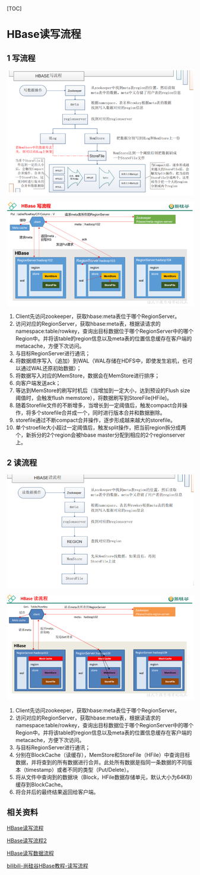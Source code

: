 [TOC]

# HBase读写流程

## 1 写流程

<img src="../picture/1604453861562.png" alt="1604453861562" style="zoom:90%;" />

![image-20201104132051968](../picture/image-20201104132051968.png)

1. Client先访问zookeeper，获取hbase:meta表位于哪个RegionServer。
2. 访问对应的RegionServer，获取hbase:meta表，根据读请求的namespace:table/rowkey，查询出目标数据位于哪个RegionServer中的哪个Region中。并将该table的region信息以及meta表的位置信息缓存在客户端的metacache，方便下次访问。
3. 与目标RegionServer进行通讯；
4. 将数据顺序写入（追加）到WAL（WAL存储在HDFS中，即使发生宕机，也可以通过WAL还原初始数据）；
5. 将数据写入对应的MemStore，数据会在MemStore进行排序；
6. 向客户端发送ack；
7. 等达到MemStore的刷写时机后（当增加到一定大小，达到预设的Flush size阈值时，会触发flush memstore），将数据刷写到StoreFile(HFile)。
8. 随着Storefile文件的不断增多，当增长到一定阈值后，触发compact合并操作，将多个storefile合并成一个，同时进行版本合并和数据删除。
9. storefile通过不断compact合并操作，逐步形成越来越大的storefile。
10. 单个stroefile大小超过一定阈值后，触发split操作，把当前region拆分成两个，新拆分的2个region会被hbase master分配到相应的2个regionserver上。

## 2 读流程

<img src="../picture/1604453881989.png" alt="1604453881989" style="zoom:82%;" />

![image-20201104132215115](../picture/image-20201104132215115.png)

1. Client先访问zookeeper，获取hbase:meta表位于哪个RegionServer。
2. 访问对应的RegionServer，获取hbase:meta表，根据读请求的namespace:table/rowkey，查询出目标数据位于哪个RegionServer中的哪个Region中。并将该table的region信息以及meta表的位置信息缓存在客户端的metacache，方便下次访问。
3. 与目标RegionServer进行通讯；
4. 分别在BlockCache（读缓存），MemStore和StoreFile（HFile）中查询目标数据，并将查到的所有数据进行合并。此处所有数据是指同一条数据的不同版本（timestamp）或者不同的类型（Put/Delete）。
5. 将从文件中查询到的数据块（Block，HFile数据存储单元，默认大小为64KB）缓存到BlockCache。
6. 将合并后的最终结果返回给客户端。

## 相关资料

[HBase读写流程](https://github.com/heibaiying/BigData-Notes/blob/master/notes/Hbase%E7%9A%84SQL%E4%B8%AD%E9%97%B4%E5%B1%82_Phoenix.md)

[HBase读写流程2](https://www.cnblogs.com/yfb918/p/10416906.html)

[HBase读写数据流程](https://www.cnblogs.com/noyouth/p/13124080.html)

[bilibili-尚硅谷HBase教程-读写流程](https://www.bilibili.com/video/BV1Y4411B7jy?p=15)